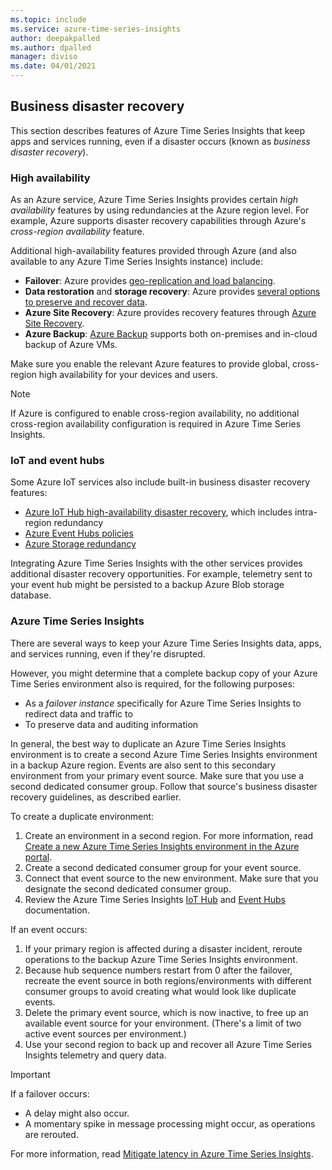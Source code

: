 ```yaml
---
ms.topic: include
ms.service: azure-time-series-insights
author: deepakpalled
ms.author: dpalled
manager: diviso
ms.date: 04/01/2021
---
```


## Business disaster recovery

This section describes features of Azure Time Series Insights that keep apps and services running, even if a disaster occurs (known as *business disaster recovery*).

### High availability

As an Azure service, Azure Time Series Insights provides certain *high availability* features by using redundancies at the Azure region level. For example, Azure supports disaster recovery capabilities through Azure's *cross-region availability* feature.

Additional high-availability features provided through Azure (and also available to any Azure Time Series Insights instance) include:

- **Failover**: Azure provides [geo-replication and load balancing](/azure/architecture/resiliency/recovery-loss-azure-region).
- **Data restoration** and **storage recovery**: Azure provides [several options to preserve and recover data](/azure/architecture/resiliency/recovery-data-corruption).
- **Azure Site Recovery**: Azure provides recovery features through [Azure Site Recovery](../articles/site-recovery/index.yml).
- **Azure Backup**: [Azure Backup](../articles/backup/backup-architecture.md) supports both on-premises and in-cloud backup of Azure VMs.

Make sure you enable the relevant Azure features to provide global, cross-region high availability for your devices and users.

> [!NOTE]
> If Azure is configured to enable cross-region availability, no additional cross-region availability configuration is required in Azure Time Series Insights.

### IoT and event hubs

Some Azure IoT services also include built-in business disaster recovery features:

- [Azure IoT Hub high-availability disaster recovery](../articles/iot-hub/iot-hub-ha-dr.md), which includes intra-region redundancy
- [Azure Event Hubs policies](../articles/event-hubs/event-hubs-geo-dr.md)
- [Azure Storage redundancy](../articles/storage/common/storage-redundancy.md)

Integrating Azure Time Series Insights with the other services provides additional disaster recovery opportunities. For example, telemetry sent to your event hub might be persisted to a backup Azure Blob storage database.

### Azure Time Series Insights

There are several ways to keep your Azure Time Series Insights data, apps, and services running, even if they're disrupted.

However, you might determine that a complete backup copy of your Azure Time Series environment also is required, for the following purposes:

- As a *failover instance* specifically for Azure Time Series Insights to redirect data and traffic to
- To preserve data and auditing information

In general, the best way to duplicate an Azure Time Series Insights environment is to create a second Azure Time Series Insights environment in a backup Azure region. Events are also sent to this secondary environment from your primary event source. Make sure that you use a second dedicated consumer group. Follow that source's business disaster recovery guidelines, as described earlier.

To create a duplicate environment:

1. Create an environment in a second region. For more information, read [Create a new Azure Time Series Insights environment in the Azure portal](../articles/time-series-insights/time-series-insights-get-started.md).
1. Create a second dedicated consumer group for your event source.
1. Connect that event source to the new environment. Make sure that you designate the second dedicated consumer group.
1. Review the Azure Time Series Insights [IoT Hub](../articles/time-series-insights/how-to-ingest-data-iot-hub.md) and [Event Hubs](../articles/time-series-insights/concepts-access-policies.md) documentation.

If an event occurs:

1. If your primary region is affected during a disaster incident, reroute operations to the backup Azure Time Series Insights environment.
1. Because hub sequence numbers restart from 0 after the failover, recreate the event source in both regions/environments with different consumer groups to avoid creating what would look like duplicate events.
1. Delete the primary event source, which is now inactive, to free up an available event source for your environment. (There's a limit of two active event sources per environment.)
1. Use your second region to back up and recover all Azure Time Series Insights telemetry and query data.

> [!IMPORTANT]
> If a failover occurs:
>
> - A delay might also occur.
> - A momentary spike in message processing might occur, as operations are rerouted.
>
> For more information, read [Mitigate latency in Azure Time Series Insights](../articles/time-series-insights/time-series-insights-environment-mitigate-latency.md).